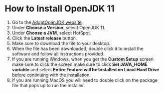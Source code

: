 # How to Install OpenJDK 11

1. Go to the [AdoptOpenJDK website](https://adoptopenjdk.net/).
2. Under **Choose a Version**, select OpenJDK 11.
3. Under **Choose a JVM**, select HotSpot.
4. Click the **Latest release** button.
5. Make sure to download the file to your desktop.
6. When the file has been downloaded, double click it to install the software and follow all instructions provided.
7. If you are running Windows, when you get the **Custom Setup** screen make sure to click the screen make sure to click **Set JAVA\_HOME variable** and select **Entire Feature will be Installed on Local Hard Drive** before continuing with the installation.
8. If you are running MacOS you will need to double click on the package file that pops up to run the installer.




